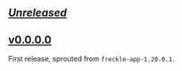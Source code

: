 ## [_Unreleased_](https://github.com/freckle/freckle-app/compare/freckle-prelude-v0.0.0.0...main)

## [v0.0.0.0](https://github.com/freckle/freckle-app/tree/freckle-prelude-v0.0.0.0/freckle-prelude)

First release, sprouted from `freckle-app-1.20.0.1`.
